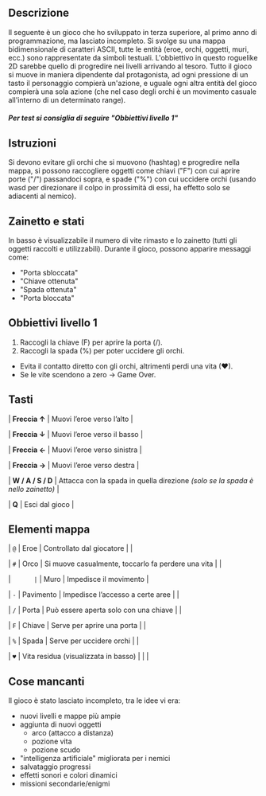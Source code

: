 ## Descrizione
Il seguente è un gioco che ho sviluppato in terza superiore, al primo anno di programmazione, ma lasciato incompleto.
Si svolge su una mappa bidimensionale di caratteri ASCII, tutte le entità (eroe, orchi, oggetti, muri, ecc.) sono rappresentate da simboli testuali.
L'obbiettivo in questo roguelike 2D sarebbe quello di progredire nei livelli arrivando al tesoro.
Tutto il gioco si muove in maniera dipendente dal protagonista, ad ogni pressione di un tasto il personaggio compierà un'azione, e uguale ogni altra entità del gioco compierà una sola azione (che nel caso degli orchi è un movimento casuale all'interno di un determinato range).
##### Per test si consiglia di seguire "Obbiettivi livello 1"

## Istruzioni
Si devono evitare gli orchi che si muovono (hashtag) e progredire nella mappa, si possono raccogliere oggetti come chiavi ("F") con cui aprire porte ("/") passandoci sopra, e spade ("%") con cui uccidere orchi (usando wasd per direzionare il colpo in prossimità di essi, ha effetto solo se adiacenti al nemico).

## Zainetto e stati
In basso è visualizzabile il numero di vite rimasto e lo zainetto (tutti gli oggetti raccolti e utilizzabili).
Durante il gioco, possono apparire messaggi come:
- "Porta sbloccata"
- "Chiave ottenuta"
- "Spada ottenuta"
- "Porta bloccata"

## Obbiettivi livello 1
1. Raccogli la chiave (F) per aprire la porta (/).
2. Raccogli la spada (%) per poter uccidere gli orchi.
- Evita il contatto diretto con gli orchi, altrimenti perdi una vita (♥).
- Se le vite scendono a zero → Game Over.

## Tasti
| **Freccia ↑**     | Muovi l’eroe verso l’alto                                                      |

| **Freccia ↓**     | Muovi l’eroe verso il basso                                                    |

| **Freccia ←**     | Muovi l’eroe verso sinistra                                                    |

| **Freccia →**     | Muovi l’eroe verso destra                                                      |

| **W / A / S / D** | Attacca con la spada in quella direzione *(solo se la spada è nello zainetto)* |

| **Q**             | Esci dal gioco                                                                 |

## Elementi mappa
| `@`     | Eroe                                 | Controllato dal giocatore                          |                        |

| `#`     | Orco                                 | Si muove casualmente, toccarlo fa perdere una vita |                        |

| `       | `                                    | Muro                                               | Impedisce il movimento |

| `-`     | Pavimento                            | Impedisce l’accesso a certe aree                   |                        |

| `/`     | Porta                                | Può essere aperta solo con una chiave              |                        |

| `F`     | Chiave                               | Serve per aprire una porta                         |                        |

| `%`     | Spada                                | Serve per uccidere orchi                           |                        |

| `♥`     | Vita residua (visualizzata in basso) |                                                    |                        |

## Cose mancanti
Il gioco è stato lasciato incompleto, tra le idee vi era:
- nuovi livelli e mappe più ampie
- aggiunta di nuovi oggetti
  - arco (attacco a distanza)
  - pozione vita
  - pozione scudo
- "intelligenza artificiale" migliorata per i nemici
- salvataggio progressi
- effetti sonori e colori dinamici
- missioni secondarie/enigmi
